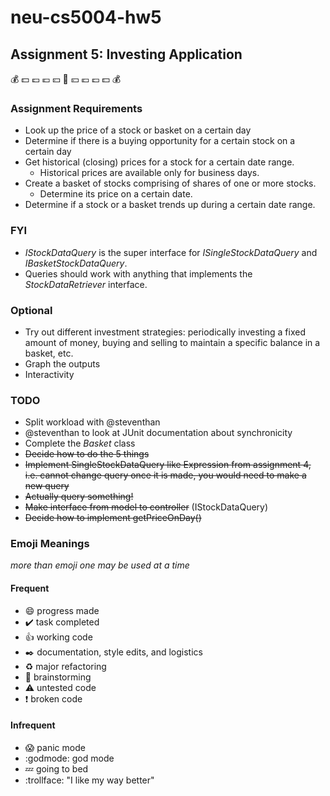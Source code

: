 # neu-cs5004-hw5
## Assignment 5: Investing Application
:moneybag: :dollar: :pound: :euro: :yen: :money_with_wings: :yen: :euro: :pound: :dollar: :moneybag:

### Assignment Requirements

* Look up the price of a stock or basket on a certain day
* Determine if there is a buying opportunity for a certain stock on a certain day
* Get historical (closing) prices for a stock for a certain date range.
    * Historical prices are available only for business days.
* Create a basket of stocks comprising of shares of one or more stocks.
    * Determine its price on a certain date.
* Determine if a stock or a basket trends up during a certain date range.

### FYI

* *IStockDataQuery* is the super interface for *ISingleStockDataQuery* and *IBasketStockDataQuery*.
* Queries should work with anything that implements the *StockDataRetriever* interface.

### Optional

* Try out different investment strategies: periodically investing a fixed amount of money, buying and selling to maintain a specific balance in a basket, etc.
* Graph the outputs
* Interactivity

### TODO

* Split workload with @steventhan
* @steventhan to look at JUnit documentation about synchronicity
* Complete the _Basket_ class
* <del>Decide how to do the 5 things</del>
* <del>Implement SingleStockDataQuery like Expression from assignment 4, i.e. cannot change query once it is made, you would need to make a new query</del>
* <del>Actually query something!</del>
* <del>Make interface from model to controller</del> (IStockDataQuery)
* <del>Decide how to implement getPriceOnDay()</del>

### Emoji Meanings
_more than emoji one may be used at a time_
#### Frequent
* :smile: progress made
* :heavy_check_mark: task completed
* :+1: working code
* :black_nib: documentation, style edits, and logistics
* :recycle: major refactoring
* :thought_balloon: brainstorming
* :warning: untested code
* :exclamation: broken code
#### Infrequent
* :scream: panic mode
* :godmode: god mode
* :zzz: going to bed
* :trollface: "I like my way better"





